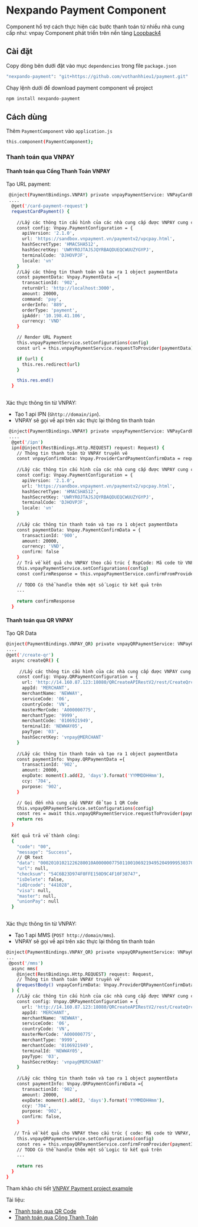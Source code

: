 # Nexpando Payment Component

Component hổ trợ cách thực hiện các bước thanh toán từ nhiều nhà cung cấp như: vnpay
Component phát triển trên nền tảng [Loopback4](https://loopback.io/doc/en/lb4)

## Cài đặt
Copy dòng bên dưới đặt vào mục `dependencies` trong file `package.json`
```sh
"nexpando-payment": "git+https://github.com/vothanhhieu1/payment.git"
```
Chạy lệnh dưới để download payment component về project
```sh
npm install nexpando-payment
```
## Cách dùng

Thêm `PaymentComponent` vào `application.js`

```sh
this.component(PaymentComponent);
```

### Thanh toán qua VNPAY

#### Thanh toán qua Cổng Thanh Toán VNPAY

Tạo URL payment:
```sh
 @inject(PaymentBindings.VNPAY) private vnpayPaymentService: VNPayCardPaymentService
 ....
  @get('/card-payment-request')
  requestCardPayment() {
    
    //Lấy các thông tin cấu hình của các nhà cung cấp được VNPAY cung cấp và tạo ra 1 object config
    const config: Vnpay.PaymentConfiguration = {
      apiVersion: '2.1.0',
      url: 'https://sandbox.vnpayment.vn/paymentv2/vpcpay.html',
      hashSecretType: 'HMACSHA512',
      hashSecretKey: 'UWRYROJTAJSJQYRBAQDUEQCWUUZYGYPJ',
      terminalCode: 'DJHOVPJF',
      locale: 'vn'
    }
    //Lấy các thông tin thanh toán và tạo ra 1 object paymentData
    const paymentData: Vnpay.PaymentData ={
      transactionId: '902',
      returnUrl: 'http://localhost:3000',
      amount: 20000,
      command: 'pay',
      orderInfo: '889',
      orderType: 'payment',
      ipAddr: '10.198.41.106',
      currency: 'VND'
    }

    // Render URL Payment
    this.vnpayPaymentService.setConfigurations(config)
    const url = this.vnpayPaymentService.requestToProvider(paymentData)

    if (url) {
      this.res.redirect(url)
    }

    this.res.end()
  }
 
```

Xác thực thông tin từ VNPAY:

- Tạo 1 api IPN (`Ghttp://domain/ipn`).
- VNPAY sẽ gọi về api trên xác thực lại thông tin thanh toán

```sh
 @inject(PaymentBindings.VNPAY) private vnpayPaymentService: VNPayCardPaymentService
 ....
  @get('/ipn')
  ipn(@inject(RestBindings.Http.REQUEST) request: Request) {
    // Thông tin thanh toán từ VNPAY truyền vê
    const vnpayConfirmData: Vnpay.ProviderCardPaymentConfirmData = request.query
    
    //Lấy các thông tin cấu hình của các nhà cung cấp được VNPAY cung cấp và tạo ra 1 object config
    const config: Vnpay.PaymentConfiguration = {
      apiVersion: '2.1.0',
      url: 'https://sandbox.vnpayment.vn/paymentv2/vpcpay.html',
      hashSecretType: 'HMACSHA512',
      hashSecretKey: 'UWRYROJTAJSJQYRBAQDUEQCWUUZYGYPJ',
      terminalCode: 'DJHOVPJF',
      locale: 'vn'
    }
    
    //Lấy các thông tin thanh toán và tạo ra 1 object paymentData
    const paymentData: Vnpay.PaymentConfirmData = {
      transactionId: '900',
      amount: 20000,
      currency: 'VND',
      confirm: false
    }
    // Trả về kết quả cho VNPAY theo cấu trúc { RspCode: Mã code từ VNPAY, Message: str}
    this.vnpayPaymentService.setConfigurations(config)
    const confirmResponse = this.vnpayPaymentService.confirmFromProvider(paymentData, vnpayConfirmData)
    
    // TODO Có thể handle thêm một số Logic từ kết quả trên
    ...
    
    return confirmResponse
  }
```
#### Thanh toán qua QR VNPAY

Tạo QR Data

```sh
@inject(PaymentBindings.VNPAY_QR) private vnpayQRPaymentService: VNPayQRPaymentService
....
@get('/create-qr')
  async createQR() {
  
     //Lấy các thông tin cấu hình của các nhà cung cấp được VNPAY cung cấp và tạo ra 1 object config
    const config: Vnpay.QRPaymentConfiguration = {
      url: 'http://14.160.87.123:18080/QRCreateAPIRestV2/rest/CreateQrcodeApi/createQrcode',
      appId: 'MERCHANT',
      merchantName: 'NEWWAY',
      serviceCode: '06',
      countryCode: 'VN',
      masterMerCode: 'A000000775',
      merchantType: '9999',
      merchantCode: '0106921949',
      terminalId: 'NEWWAY05',
      payType: '03',
      hashSecretKey: 'vnpay@MERCHANT'
    }
    
    //Lấy các thông tin thanh toán và tạo ra 1 object paymentData
    const paymentInfo: Vnpay.QRPaymentData ={
      transactionId: '902',
      amount: 20000,
      expDate: moment().add(2, 'days').format('YYMMDDHHmm'),
      ccy: '704',
      purpose: '902',
    }

    // Gọi đến nhà cung cấp VNPAY để tạo 1 QR Code
    this.vnpayQRPaymentService.setConfigurations(config)
    const res = await this.vnpayQRPaymentService.requestToProvider(paymentInfo)
    return res
  }
  
  Kết quả trả về thành công:
  {
    "code": "00",
    "message": "Success",
    // QR text
    "data": "00020101021226280010A000000775011001069219495204999953037045405200005802VN5906NEWWAY6005HANOI624401039020314NEWWAY OFFLINE0708NEWWAY050803902630406FA",
    "url": null,
    "checksum": "54C6B23D974F0FFE150D9C4F10F30747",
    "isDelete": false,
    "idQrcode": "441028",
    "visa": null,
    "master": null,
    "unionPay": null
  }
  
```
Xác thực thông tin từ VNPAY:

- Tạo 1 api MMS (`POST http://domain/mms`).
- VNPAY sẽ gọi về api trên xác thực lại thông tin thanh toán

```sh
@inject(PaymentBindings.VNPAY_QR) private vnpayQRPaymentService: VNPayQRPaymentService
...
 @post('/mms')
  async mms(
    @inject(RestBindings.Http.REQUEST) request: Request,
    // Thông tin thanh toán VNPAY truyền về
    @requestBody() vnpayConfirmData: Vnpay.ProviderQRPaymentConfirmData
  ) {
    //Lấy các thông tin cấu hình của các nhà cung cấp được VNPAY cung cấp và tạo ra 1 object config
    const config: Vnpay.QRPaymentConfiguration = {
      url: 'http://14.160.87.123:18080/QRCreateAPIRestV2/rest/CreateQrcodeApi/createQrcode',
      appId: 'MERCHANT',
      merchantName: 'NEWWAY',
      serviceCode: '06',
      countryCode: 'VN',
      masterMerCode: 'A000000775',
      merchantType: '9999',
      merchantCode: '0106921949',
      terminalId: 'NEWWAY05',
      payType: '03',
      hashSecretKey: 'vnpay@MERCHANT'
    }
    
    //Lấy các thông tin thanh toán và tạo ra 1 object paymentData
    const paymentInfo: Vnpay.QRPaymentConfirmData ={
      transactionId: '902',
      amount: 20000,
      expDate: moment().add(2, 'days').format('YYMMDDHHmm'),
      ccy: '704',
      purpose: '902',
      confirm: false,
    }
    
   // Trả về kết quả cho VNPAY theo cấu trúc { code: Mã code từ VNPAY, message: str, data?: }
    this.vnpayQRPaymentService.setConfigurations(config)
    const res = this.vnpayQRPaymentService.confirmFromProvider(paymentInfo, vnpayConfirmData)
    // TODO Có thể handle thêm một số Logic từ kết quả trên
    ...
    
    return res
  }
}
```

Tham khảo chi tiết [VNPAY Payment project example](https://github.com/vothanhhieu1/vnpay-payment-example)

Tài liệu:
- [Thanh toán qua QR Code](https://s3.us-west-2.amazonaws.com/secure.notion-static.com/73b902ba-08d2-40a4-995f-91b9a090052c/VIE_Tai_lieu_ket_noi_VNPAYQR.pdf?X-Amz-Algorithm=AWS4-HMAC-SHA256&X-Amz-Content-Sha256=UNSIGNED-PAYLOAD&X-Amz-Credential=AKIAT73L2G45EIPT3X45%2F20220524%2Fus-west-2%2Fs3%2Faws4_request&X-Amz-Date=20220524T021554Z&X-Amz-Expires=86400&X-Amz-Signature=65c8250ff3e0327e3b79f9d16d83187d1c6ea1270e6ab904e4d8d5951c5f2fb6&X-Amz-SignedHeaders=host&response-content-disposition=filename%20%3D%22%255BVIE%255D%2520Tai%2520lieu%2520ket%2520noi%2520VNPAYQR.pdf%22&x-id=GetObject)
- [Thanh toán qua Công Thanh Toán](https://sandbox.vnpayment.vn/apis/docs/thanh-toan-pay/pay.html)
